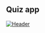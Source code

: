 
## Quiz app

[![Header](https://res.cloudinary.com/hapiii/image/upload/v1666731539/HYF/ipvd7ifblua1fqrecyey.gif)](https://some-url.dev/)
